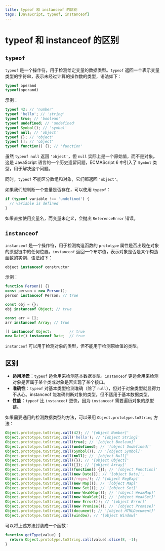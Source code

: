 ```yaml
---
title: typeof 和 instanceof 的区别
tags: [JavaScript, typeof, instanceof]
---
```


# typeof 和 instanceof 的区别

## `typeof`

`typeof` 是一个操作符，用于检测给定变量的数据类型。`typeof` 返回一个表示变量类型的字符串，表示未经过计算的操作数的类型，语法如下：

```javascript showLineNumbers
typeof operand
typeof(operand)
```
示例：
```javascript showLineNumbers
typeof 42; // 'number'
typeof 'hello'; // 'string'
typeof true; // 'boolean'
typeof undefined; // 'undefined'
typeof Symbol(); // 'symbol'
typeof null; // 'object'
typeof {}; // 'object'
typeof []; // 'object'
typeof function() {}; // 'function'
```
虽然 `typeof null` 返回 `'object'`，但 `null` 实际上是一个原始值，而不是对象。这是 JavaScript 语言的一个历史遗留问题，ECMAScript 6 中引入了 `Symbol` 类型，用于解决这个问题。

同时，`typeof` 不能区分数组和对象，它们都返回 `'object'`。

如果我们想判断一个变量是否存在，可以使用 `typeof`：
```javascript showLineNumbers
if (typeof variable !== 'undefined') {
  // variable is defined
}
```
如果直接使用变量名，而变量未定义，会抛出 `ReferenceError` 错误。

## `instanceof`

`instanceof` 是一个操作符，用于检测构造函数的 `prototype` 属性是否出现在对象的原型链中的任何位置。`instanceof` 返回一个布尔值，表示对象是否是某个构造函数的实例，语法如下：

```javascript showLineNumbers
object instanceof constructor
```
示例：
```javascript showLineNumbers
function Person() {}
const person = new Person();
person instanceof Person; // true

const obj = {};
obj instanceof Object; // true

const arr = [];
arr instanceof Array; // true

[] instanceof Object;        // true
new Date() instanceof Date;  // true
```
`instanceof` 可以用于检测对象的类型，但不能用于检测原始值的类型。

## 区别

- **适用场景**：`typeof` 适合用来检测基本数据类型。`instanceof` 更适合用来检测对象是否属于某个类或对象是否实现了某个接口。
- **准确性**：`typeof` 对基本类型检测准确（除了 `null`），但对于对象类型就显得力不从心。instanceof 能准确判断对象的类型，但不适用于基本数据类型。
- **性能**：`typeof` 比 `instanceof` 更快，因为 `instanceof` 需要遍历对象的原型链。

如果需要通用的检测数据类型的方法，可以采用 `Object.prototype.toString` 方法：

```javascript showLineNumbers
Object.prototype.toString.call(42); // '[object Number]'
Object.prototype.toString.call('hello'); // '[object String]'
Object.prototype.toString.call(true); // '[object Boolean]'
Object.prototype.toString.call(undefined); // '[object Undefined]'
Object.prototype.toString.call(Symbol()); // '[object Symbol]'
Object.prototype.toString.call(null); // '[object Null]'
Object.prototype.toString.call({}); // '[object Object]'
Object.prototype.toString.call([]); // '[object Array]'
Object.prototype.toString.call(function() {}); // '[object Function]'
Object.prototype.toString.call(new Date()); // '[object Date]',
Object.prototype.toString.call(/regex/); // '[object RegExp]'
Object.prototype.toString.call(new Map()); // '[object Map]'
Object.prototype.toString.call(new Set()); // '[object Set]'
Object.prototype.toString.call(new WeakMap()); // '[object WeakMap]'
Object.prototype.toString.call(new WeakSet()); // '[object WeakSet]'
Object.prototype.toString.call(new Error()); // '[object Error]'
Object.prototype.toString.call(new Promise()); // '[object Promise]'
Object.prototype.toString.call(document); // '[object HTMLDocument]'
Object.prototype.toString.call(window); // '[object Window]'
```

可以将上述方法封装成一个函数：

```javascript showLineNumbers
function getType(value) {
  return Object.prototype.toString.call(value).slice(8, -1);
}
```
